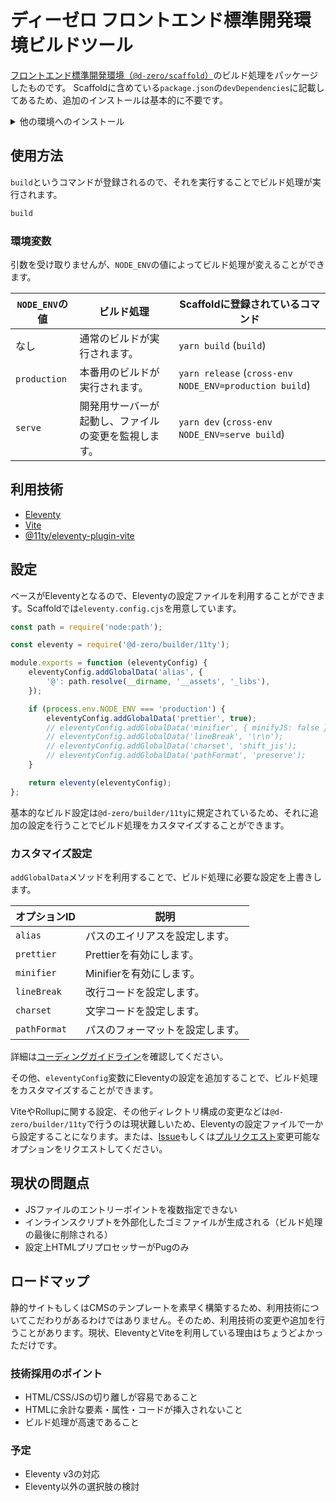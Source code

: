 # ディーゼロ フロントエンド標準開発環境ビルドツール

[フロントエンド標準開発環境（`@d-zero/scaffold`）](https://github.com/d-zero-dev/frontend-env/blob/main/packages/%40d-zero/scaffold/)のビルド処理をパッケージしたものです。
Scaffoldに含めている`package.json`の`devDependencies`に記載してあるため、追加のインストールは基本的に不要です。

<details>
<summary>他の環境へのインストール</summary>

他の環境にインストールする場合は次のように追加します。

```sh
yarn add @d-zero/builder
```

</details>

## 使用方法

`build`というコマンドが登録されるので、それを実行することでビルド処理が実行されます。

```sh
build
```

### 環境変数

引数を受け取りませんが、`NODE_ENV`の値によってビルド処理が変えることができます。

| `NODE_ENV`の値 | ビルド処理                                           | Scaffoldに登録されているコマンド                       |
| -------------- | ---------------------------------------------------- | ------------------------------------------------------ |
| なし           | 通常のビルドが実行されます。                         | `yarn build` (`build`)                                 |
| `production`   | 本番用のビルドが実行されます。                       | `yarn release` (`cross-env NODE_ENV=production build`) |
| `serve`        | 開発用サーバーが起動し、ファイルの変更を監視します。 | `yarn dev` (`cross-env NODE_ENV=serve build`)          |

## 利用技術

- [Eleventy](https://www.11ty.dev/)
- [Vite](https://vitejs.dev/)
- [@11ty/eleventy-plugin-vite](https://github.com/11ty/eleventy-plugin-vite)

## 設定

ベースがEleventyとなるので、Eleventyの設定ファイルを利用することができます。Scaffoldでは`eleventy.config.cjs`を用意しています。

```js
const path = require('node:path');

const eleventy = require('@d-zero/builder/11ty');

module.exports = function (eleventyConfig) {
	eleventyConfig.addGlobalData('alias', {
		'@': path.resolve(__dirname, '__assets', '_libs'),
	});

	if (process.env.NODE_ENV === 'production') {
		eleventyConfig.addGlobalData('prettier', true);
		// eleventyConfig.addGlobalData('minifier', { minifyJS: false });
		// eleventyConfig.addGlobalData('lineBreak', '\r\n');
		// eleventyConfig.addGlobalData('charset', 'shift_jis');
		// eleventyConfig.addGlobalData('pathFormat', 'preserve');
	}

	return eleventy(eleventyConfig);
};
```

基本的なビルド設定は`@d-zero/builder/11ty`に規定されているため、それに追加の設定を行うことでビルド処理をカスタマイズすることができます。

### カスタマイズ設定

`addGlobalData`メソッドを利用することで、ビルド処理に必要な設定を上書きします。

| オプションID | 説明                             |
| ------------ | -------------------------------- |
| `alias`      | パスのエイリアスを設定します。   |
| `prettier`   | Prettierを有効にします。         |
| `minifier`   | Minifierを有効にします。         |
| `lineBreak`  | 改行コードを設定します。         |
| `charset`    | 文字コードを設定します。         |
| `pathFormat` | パスのフォーマットを設定します。 |

詳細は[コーディングガイドライン](https://guidelines.d-zero.co.jp/html.html#builder)を確認してください。

その他、`eleventyConfig`変数にEleventyの設定を追加することで、ビルド処理をカスタマイズすることができます。

ViteやRollupに関する設定、その他ディレクトリ構成の変更などは`@d-zero/builder/11ty`で行うのは現状難しいため、Eleventyの設定ファイルで一から設定することになります。または、[Issue](https://github.com/d-zero-dev/frontend-env/issues)もしくは[プルリクエスト](https://github.com/d-zero-dev/frontend-env/pulls)変更可能なオプションをリクエストしてください。

## 現状の問題点

- JSファイルのエントリーポイントを複数指定できない
- インラインスクリプトを外部化したゴミファイルが生成される（ビルド処理の最後に削除される）
- 設定上HTMLプリプロセッサーがPugのみ

## ロードマップ

静的サイトもしくはCMSのテンプレートを素早く構築するため、利用技術についてこだわりがあるわけではありません。そのため、利用技術の変更や追加を行うことがあります。現状、EleventyとViteを利用している理由はちょうどよかっただけです。

### 技術採用のポイント

- HTML/CSS/JSの切り離しが容易であること
- HTMLに余計な要素・属性・コードが挿入されないこと
- ビルド処理が高速であること

### 予定

- Eleventy v3の対応
- Eleventy以外の選択肢の検討
